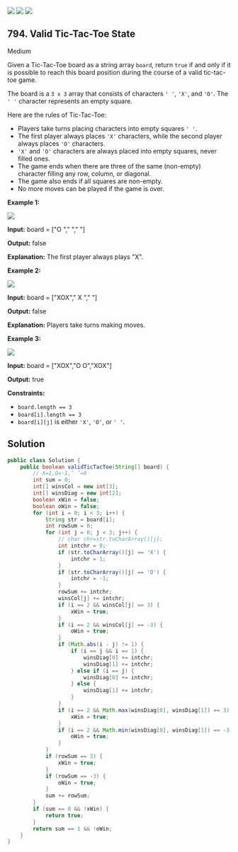 [![](https://img.shields.io/github/stars/javadev/LeetCode-in-Java?label=Stars&style=flat-square)](https://github.com/javadev/LeetCode-in-Java)
[![](https://img.shields.io/github/forks/javadev/LeetCode-in-Java?label=Fork%20me%20on%20GitHub%20&style=flat-square)](https://github.com/javadev/LeetCode-in-Java/fork)
[![](https://img.shields.io/badge/-LeetCode%20in%20Kotlin-blue?style=flat-square)](https://github.com/javadev/LeetCode-in-Kotlin)

## 794\. Valid Tic-Tac-Toe State

Medium

Given a Tic-Tac-Toe board as a string array `board`, return `true` if and only if it is possible to reach this board position during the course of a valid tic-tac-toe game.

The board is a `3 x 3` array that consists of characters `' '`, `'X'`, and `'O'`. The `' '` character represents an empty square.

Here are the rules of Tic-Tac-Toe:

*   Players take turns placing characters into empty squares `' '`.
*   The first player always places `'X'` characters, while the second player always places `'O'` characters.
*   `'X'` and `'O'` characters are always placed into empty squares, never filled ones.
*   The game ends when there are three of the same (non-empty) character filling any row, column, or diagonal.
*   The game also ends if all squares are non-empty.
*   No more moves can be played if the game is over.

**Example 1:**

![](https://assets.leetcode.com/uploads/2021/05/15/tictactoe1-grid.jpg)

**Input:** board = ["O "," "," "]

**Output:** false

**Explanation:** The first player always plays "X". 

**Example 2:**

![](https://assets.leetcode.com/uploads/2021/05/15/tictactoe2-grid.jpg)

**Input:** board = ["XOX"," X "," "]

**Output:** false

**Explanation:** Players take turns making moves. 

**Example 3:**

![](https://assets.leetcode.com/uploads/2021/05/15/tictactoe4-grid.jpg)

**Input:** board = ["XOX","O O","XOX"]

**Output:** true 

**Constraints:**

*   `board.length == 3`
*   `board[i].length == 3`
*   `board[i][j]` is either `'X'`, `'O'`, or `' '`.

## Solution

```java
public class Solution {
    public boolean validTicTacToe(String[] board) {
        // X=1,O=-1,’ ’=0
        int sum = 0;
        int[] winsCol = new int[3];
        int[] winsDiag = new int[2];
        boolean xWin = false;
        boolean oWin = false;
        for (int i = 0; i < 3; i++) {
            String str = board[i];
            int rowSum = 0;
            for (int j = 0; j < 3; j++) {
                // char chr=str.toCharArray()[j];
                int intchr = 0;
                if (str.toCharArray()[j] == 'X') {
                    intchr = 1;
                }
                if (str.toCharArray()[j] == 'O') {
                    intchr = -1;
                }
                rowSum += intchr;
                winsCol[j] += intchr;
                if (i == 2 && winsCol[j] == 3) {
                    xWin = true;
                }
                if (i == 2 && winsCol[j] == -3) {
                    oWin = true;
                }
                if (Math.abs(i - j) != 1) {
                    if (i == j && i == 1) {
                        winsDiag[0] += intchr;
                        winsDiag[1] += intchr;
                    } else if (i == j) {
                        winsDiag[0] += intchr;
                    } else {
                        winsDiag[1] += intchr;
                    }
                }
                if (i == 2 && Math.max(winsDiag[0], winsDiag[1]) == 3) {
                    xWin = true;
                }
                if (i == 2 && Math.min(winsDiag[0], winsDiag[1]) == -3) {
                    oWin = true;
                }
            }
            if (rowSum == 3) {
                xWin = true;
            }
            if (rowSum == -3) {
                oWin = true;
            }
            sum += rowSum;
        }
        if (sum == 0 && !xWin) {
            return true;
        }
        return sum == 1 && !oWin;
    }
}
```